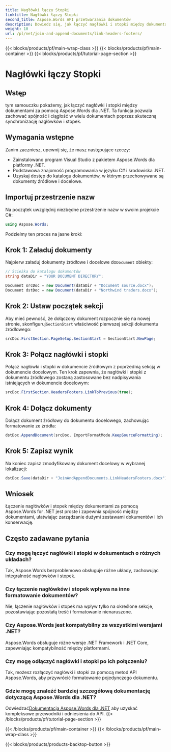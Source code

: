 ```yaml
---
title: Nagłówki łączy Stopki
linktitle: Nagłówki łączy Stopki
second_title: Aspose.Words API przetwarzania dokumentów
description: Dowiedz się, jak łączyć nagłówki i stopki między dokumentami w Aspose.Words dla .NET. Zapewnij spójność i integralność formatowania bez wysiłku.
weight: 10
url: /pl/net/join-and-append-documents/link-headers-footers/
---
```


{{< blocks/products/pf/main-wrap-class >}}
{{< blocks/products/pf/main-container >}}
{{< blocks/products/pf/tutorial-page-section >}}

# Nagłówki łączy Stopki

## Wstęp

tym samouczku pokażemy, jak łączyć nagłówki i stopki między dokumentami za pomocą Aspose.Words dla .NET. Ta funkcja pozwala zachować spójność i ciągłość w wielu dokumentach poprzez skuteczną synchronizację nagłówków i stopek.

## Wymagania wstępne

Zanim zaczniesz, upewnij się, że masz następujące rzeczy:

- Zainstalowano program Visual Studio z pakietem Aspose.Words dla platformy .NET.
- Podstawowa znajomość programowania w języku C# i środowiska .NET.
- Uzyskaj dostęp do katalogu dokumentów, w którym przechowywane są dokumenty źródłowe i docelowe.

## Importuj przestrzenie nazw

Na początek uwzględnij niezbędne przestrzenie nazw w swoim projekcie C#:

```csharp
using Aspose.Words;
```

Podzielmy ten proces na jasne kroki:

## Krok 1: Załaduj dokumenty

 Najpierw załaduj dokumenty źródłowe i docelowe do`Document` obiekty:

```csharp
// Ścieżka do katalogu dokumentów
string dataDir = "YOUR DOCUMENT DIRECTORY";

Document srcDoc = new Document(dataDir + "Document source.docx");
Document dstDoc = new Document(dataDir + "Northwind traders.docx");
```

## Krok 2: Ustaw początek sekcji

 Aby mieć pewność, że dołączony dokument rozpocznie się na nowej stronie, skonfiguruj`SectionStart` właściwość pierwszej sekcji dokumentu źródłowego:

```csharp
srcDoc.FirstSection.PageSetup.SectionStart = SectionStart.NewPage;
```

## Krok 3: Połącz nagłówki i stopki

Połącz nagłówki i stopki w dokumencie źródłowym z poprzednią sekcją w dokumencie docelowym. Ten krok zapewnia, że nagłówki i stopki z dokumentu źródłowego zostaną zastosowane bez nadpisywania istniejących w dokumencie docelowym:

```csharp
srcDoc.FirstSection.HeadersFooters.LinkToPrevious(true);
```

## Krok 4: Dołącz dokumenty

Dołącz dokument źródłowy do dokumentu docelowego, zachowując formatowanie ze źródła:

```csharp
dstDoc.AppendDocument(srcDoc, ImportFormatMode.KeepSourceFormatting);
```

## Krok 5: Zapisz wynik

Na koniec zapisz zmodyfikowany dokument docelowy w wybranej lokalizacji:

```csharp
dstDoc.Save(dataDir + "JoinAndAppendDocuments.LinkHeadersFooters.docx");
```

## Wniosek

Łączenie nagłówków i stopek między dokumentami za pomocą Aspose.Words for .NET jest proste i zapewnia spójność między dokumentami, ułatwiając zarządzanie dużymi zestawami dokumentów i ich konserwację.

## Często zadawane pytania

### Czy mogę łączyć nagłówki i stopki w dokumentach o różnych układach?
Tak, Aspose.Words bezproblemowo obsługuje różne układy, zachowując integralność nagłówków i stopek.

### Czy łączenie nagłówków i stopek wpływa na inne formatowanie dokumentów?
Nie, łączenie nagłówków i stopek ma wpływ tylko na określone sekcje, pozostawiając pozostałą treść i formatowanie nienaruszone.

### Czy Aspose.Words jest kompatybilny ze wszystkimi wersjami .NET?
Aspose.Words obsługuje różne wersje .NET Framework i .NET Core, zapewniając kompatybilność między platformami.

### Czy mogę odłączyć nagłówki i stopki po ich połączeniu?
Tak, możesz rozłączyć nagłówki i stopki za pomocą metod API Aspose.Words, aby przywrócić formatowanie pojedynczego dokumentu.

### Gdzie mogę znaleźć bardziej szczegółową dokumentację dotyczącą Aspose.Words dla .NET?
 Odwiedzać[Dokumentacja Aspose.Words dla .NET](https://reference.aspose.com/words/net/) aby uzyskać kompleksowe przewodniki i odniesienia do API.
{{< /blocks/products/pf/tutorial-page-section >}}

{{< /blocks/products/pf/main-container >}}
{{< /blocks/products/pf/main-wrap-class >}}

{{< blocks/products/products-backtop-button >}}
